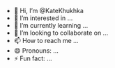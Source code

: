 - 👋 Hi, I’m @KateKhukhka
- 👀 I’m interested in ...
- 🌱 I’m currently learning ...
- 💞️ I’m looking to collaborate on ...
- 📫 How to reach me ...
- 😄 Pronouns: ...
- ⚡ Fun fact: ...

<!---
KateKhukhka/KateKhukhka is a ✨ special ✨ repository because its `README.md` (this file) appears on your GitHub profile.
You can click the Preview link to take a look at your changes.
--->
